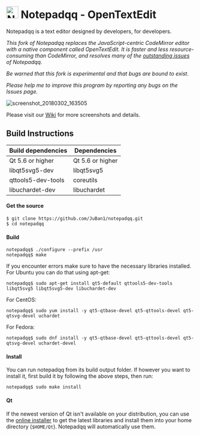# <img src="https://user-images.githubusercontent.com/4319621/36906314-e3f99680-1e35-11e8-90fd-f959c9641f36.png" alt="Notepadqq" width="32" height="32" /> Notepadqq - OpenTextEdit

Notepadqq is a text editor designed by developers, for developers.

*This fork of Notepadqq replaces the JavaScript-centric CodeMirror editor with a native component called OpenTextEdit. It is faster and less resource-consuming than CodeMirror, and resolves many of the [outstanding issues](https://github.com/JuBan1/notepadqq/issues/1) of Notepadqq.*

*Be warned that this fork is experimental and that bugs are bound to exist.* 

*Please help me to improve this program by reporting any bugs on the Issues page.*

![screenshot_20180302_163505](https://notepadqq.com/s/images/snapshot1.png)

Please visit our [Wiki](https://github.com/notepadqq/notepadqq/wiki) for more screenshots and details.

Build Instructions
-----

| Build dependencies    | Dependencies      |
|-----------------------|-------------------|
| Qt 5.6 or higher      | Qt 5.6 or higher  |
| libqt5svg5-dev        | libqt5svg5        |
| qttools5-dev-tools    | coreutils         |
| libuchardet-dev       | libuchardet       |

#### Get the source

    $ git clone https://github.com/JuBan1/notepadqq.git
    $ cd notepadqq

#### Build

    notepadqq$ ./configure --prefix /usr
    notepadqq$ make
    
If you encounter errors make sure to have the necessary libraries installed. For Ubuntu you can do that using apt-get:

    notepadqq$ sudo apt-get install qt5-default qttools5-dev-tools libqt5svg5 libqt5svg5-dev libuchardet-dev

For CentOS:

    notepadqq$ sudo yum install -y qt5-qtbase-devel qt5-qttools-devel qt5-qtsvg-devel uchardet

For Fedora:

    notepadqq$ sudo dnf install -y qt5-qtbase-devel qt5-qttools-devel qt5-qtsvg-devel uchardet-devel
    
#### Install

You can run notepadqq from its build output folder. If however you want to install it, first build it
by following the above steps, then run:

    notepadqq$ sudo make install

#### Qt

If the newest version of Qt isn't available on your distribution, you can use the [online installer](http://www.qt.io/download-open-source) to get the latest libraries and install them into your home directory (`$HOME/Qt`). Notepadqq will automatically use them.
